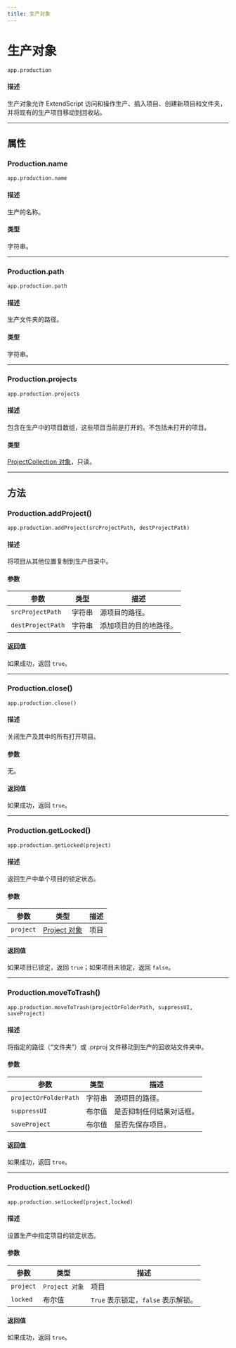 ```yaml
---
title: 生产对象
---
```

# 生产对象

`app.production`

#### 描述

生产对象允许 ExtendScript 访问和操作生产、插入项目、创建新项目和文件夹，并将现有的生产项目移动到回收站。

---

## 属性

### Production.name

`app.production.name`

#### 描述

生产的名称。

#### 类型

字符串。

---

### Production.path

`app.production.path`

#### 描述

生产文件夹的路径。

#### 类型

字符串。

---

### Production.projects

`app.production.projects`

#### 描述

包含在生产中的项目数组，这些项目当前是打开的。不包括未打开的项目。

#### 类型

[ProjectCollection 对象](../../collection/projectcollection)，只读。

---

## 方法

### Production.addProject()

`app.production.addProject(srcProjectPath, destProjectPath)`

#### 描述

将项目从其他位置复制到生产目录中。

#### 参数

| 参数 | 类型 | 描述 |
| --- | --- | --- |
| `srcProjectPath` | 字符串 | 源项目的路径。 |
| `destProjectPath` | 字符串 | 添加项目的目的地路径。 |

#### 返回值

如果成功，返回 `true`。

---

### Production.close()

`app.production.close()`

#### 描述

关闭生产及其中的所有打开项目。

#### 参数

无。

#### 返回值

如果成功，返回 `true`。

---

### Production.getLocked()

`app.production.getLocked(project)`

#### 描述

返回生产中单个项目的锁定状态。

#### 参数

| 参数 | 类型 | 描述 |
| --- | --- | --- |
| `project` | [Project 对象](.././project) | 项目 |

#### 返回值

如果项目已锁定，返回 `true`；如果项目未锁定，返回 `false`。

---

### Production.moveToTrash()

`app.production.moveToTrash(projectOrFolderPath, suppressUI, saveProject)`

#### 描述

将指定的路径（“文件夹”）或 .prproj 文件移动到生产的回收站文件夹中。

#### 参数

| 参数 | 类型 | 描述 |
| --- | --- | --- |
| `projectOrFolderPath` | 字符串 | 源项目的路径。 |
| `suppressUI` | 布尔值 | 是否抑制任何结果对话框。 |
| `saveProject` | 布尔值 | 是否先保存项目。 |

#### 返回值

如果成功，返回 `true`。

---

### Production.setLocked()

`app.production.setLocked(project,locked)`

#### 描述

设置生产中指定项目的锁定状态。

#### 参数

| 参数 | 类型 | 描述 |
| --- | --- | --- |
| `project` | `Project 对象` | 项目 |
| `locked` | 布尔值 | `True` 表示锁定，`false` 表示解锁。 |

#### 返回值

如果成功，返回 `true`。
